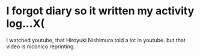 # I forgot diary so it written my activity log...X(
I watched youtube, that Hiroyuki Nishimura told a lot in youtube. but that video is niconico reprinting.
